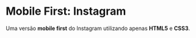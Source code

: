 # Mobile First: Instagram
  
Uma versão **mobile first** do Instagram utilizando apenas **HTML5** e **CSS3**.
